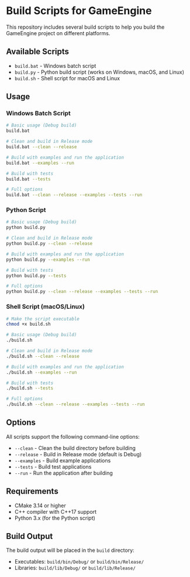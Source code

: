 # Build Scripts for GameEngine

This repository includes several build scripts to help you build the GameEngine project on different platforms.

## Available Scripts

- `build.bat` - Windows batch script
- `build.py` - Python build script (works on Windows, macOS, and Linux)
- `build.sh` - Shell script for macOS and Linux

## Usage

### Windows Batch Script

```bash
# Basic usage (Debug build)
build.bat

# Clean and build in Release mode
build.bat --clean --release

# Build with examples and run the application
build.bat --examples --run

# Build with tests
build.bat --tests

# Full options
build.bat --clean --release --examples --tests --run
```

### Python Script

```bash
# Basic usage (Debug build)
python build.py

# Clean and build in Release mode
python build.py --clean --release

# Build with examples and run the application
python build.py --examples --run

# Build with tests
python build.py --tests

# Full options
python build.py --clean --release --examples --tests --run
```

### Shell Script (macOS/Linux)

```bash
# Make the script executable
chmod +x build.sh

# Basic usage (Debug build)
./build.sh

# Clean and build in Release mode
./build.sh --clean --release

# Build with examples and run the application
./build.sh --examples --run

# Build with tests
./build.sh --tests

# Full options
./build.sh --clean --release --examples --tests --run
```

## Options

All scripts support the following command-line options:

- `--clean` - Clean the build directory before building
- `--release` - Build in Release mode (default is Debug)
- `--examples` - Build example applications
- `--tests` - Build test applications
- `--run` - Run the application after building

## Requirements

- CMake 3.14 or higher
- C++ compiler with C++17 support
- Python 3.x (for the Python script)

## Build Output

The build output will be placed in the `build` directory:

- Executables: `build/bin/Debug/` or `build/bin/Release/`
- Libraries: `build/lib/Debug/` or `build/lib/Release/` 